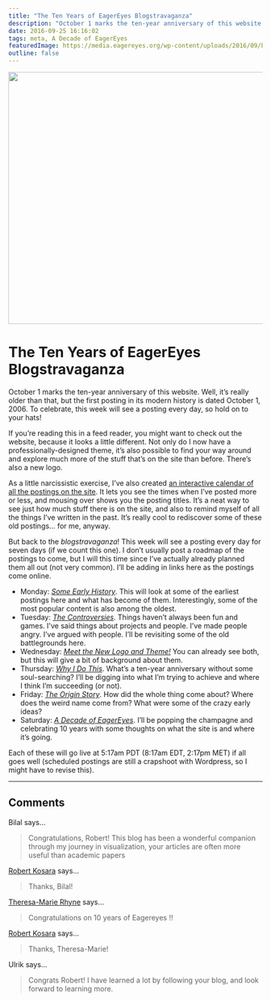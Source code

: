```yaml
---
title: "The Ten Years of EagerEyes Blogstravaganza"
description: "October 1 marks the ten-year anniversary of this website. Well, it’s really older than that, but the first posting in its modern history is dated October 1, 2006. To celebrate, this week will see a posting every day, so hold on to your hats!"
date: 2016-09-25 16:16:02
tags: meta, A Decade of EagerEyes
featuredImage: https://media.eagereyes.org/wp-content/uploads/2016/09/blogstravaganza3.jpg
outline: false
---
```


<p align="center"><img src="https://media.eagereyes.org/wp-content/uploads/2016/09/blogstravaganza3.jpg" width="720" height="500" /></p>

# The Ten Years of EagerEyes Blogstravaganza

October 1 marks the ten-year anniversary of this website. Well, it’s really older than that, but the first posting in its modern history is dated October 1, 2006. To celebrate, this week will see a posting every day, so hold on to your hats!

If you’re reading this in a feed reader, you might want to check out the website, because it looks a little different. Not only do I now have a professionally-designed theme, it’s also possible to find your way around and explore much more of the stuff that’s on the site than before. There’s also a new logo.

As a little narcissistic exercise, I’ve also created <a href="/blog-calendar">an interactive calendar of all the postings on the site</a>. It lets you see the times when I’ve posted more or less, and mousing over shows you the posting titles. It’s a neat way to see just how much stuff there is on the site, and also to remind myself of all the things I’ve written in the past. It’s really cool to rediscover some of these old postings… for me, anyway.

But back to the <em>blogstravaganza</em>! This week will see a posting every day for seven days (if we count this one). I don’t usually post a roadmap of the postings to come, but I will this time since I’ve actually already planned them all out (not very common). I’ll be adding in links here as the postings come online.

<ul>
    <li>Monday: <a href="/blog/2016/eagereyes-early-history"><em>Some Early History</em></a>. This will look at some of the earliest postings here and what has become of them. Interestingly, some of the most popular content is also among the oldest.</li>
    <li>Tuesday: <a href="/blog/2016/the-controversies"><em>The Controversies</em></a>. Things haven’t always been fun and games. I've said things about projects and people. I’ve made people angry. I’ve argued with people. I’ll be revisiting some of the old battlegrounds here.</li>
    <li>Wednesday: <a href="/blog/2016/meet-the-new-logo-and-theme"><em>Meet the New Logo and Theme!</em></a> You can already see both, but this will give a bit of background about them.</li>
    <li>Thursday: <a href="/blog/2016/why-i-do-this"><em>Why I Do This</em></a>. What’s a ten-year anniversary without some soul-searching? I’ll be digging into what I’m trying to achieve and where I think I’m succeeding (or not).</li>
    <li>Friday: <a href="/blog/2016/the-eagereyes-origin-story"><em>The Origin Story</em></a>. How did the whole thing come about? Where does the weird name come from? What were some of the crazy early ideas?</li>
    <li>Saturday: <a href="/blog/2016/a-decade-of-eagereyes"><em>A Decade of EagerEyes</em></a>. I’ll be popping the champagne and celebrating 10 years with some thoughts on what the site is and where it’s going.</li>
</ul>

Each of these will go live at 5:17am PDT (8:17am EDT, 2:17pm MET) if all goes well (scheduled postings are still a crapshoot with Wordpress, so I might have to revise this).


<PostedBy />


<aside class="comments">

---
## Comments

Bilal says…
>	Congratulations, Robert! This blog has been a wonderful companion through my journey in visualization, your articles are often more useful than academic papers

<a href="/about" rel="nofollow noopener" target="_blank">Robert Kosara</a> says…
>	Thanks, Bilal!

<a href="http://theresamariehyne.com" rel="nofollow noopener" target="_blank">Theresa-Marie Rhyne</a> says…
>	Congratulations on 10 years of Eagereyes !!

<a href="/about" rel="nofollow noopener" target="_blank">Robert Kosara</a> says…
>	Thanks, Theresa-Marie!

Ulrik says…
>	Congrats Robert! I have learned a lot by following your blog, and look forward to learning more.

</aside>

